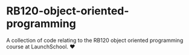 # RB120-object-oriented-programming
A collection of code relating to the RB120 object oriented programming course at LaunchSchool. ❤️
